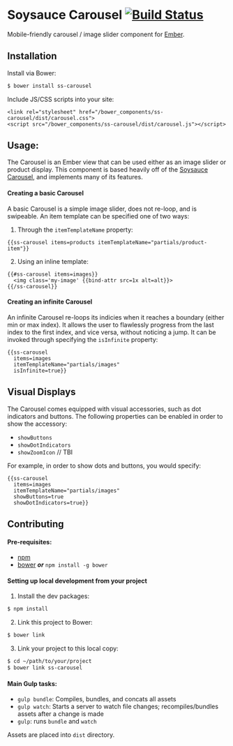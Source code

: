 # Soysauce Carousel [![Build Status](https://travis-ci.org/egaba88/ss-carousel.svg?branch=master)](https://travis-ci.org/egaba88/ss-carousel)

Mobile-friendly carousel / image slider component for [Ember](http://emberjs.com/).

## Installation

Install via Bower:
```sh
$ bower install ss-carousel
```

Include JS/CSS scripts into your site:
```
<link rel="stylesheet" href="/bower_components/ss-carousel/dist/carousel.css">
<script src="/bower_components/ss-carousel/dist/carousel.js"></script>
```

## Usage:
The Carousel is an Ember view that can be used either as an image slider
or product display. This component is based heavily off of the [Soysauce Carousel](http://www.soysaucejs.com/#!/api/carousel/intro),
and implements many of its features.

#### Creating a basic Carousel
A basic Carousel is a simple image slider, does not re-loop, and is swipeable.
An item template can be specified one of two ways:

1) Through the `itemTemplateName` property:

```
{{ss-carousel items=products itemTemplateName="partials/product-item"}}
```

2) Using an inline template:

```
{{#ss-carousel items=images}}
  <img class='my-image' {{bind-attr src=1x alt=alt}}>
{{/ss-carousel}}
```

#### Creating an infinite Carousel
An infinite Carousel re-loops its indicies when it reaches a boundary (either min or max index). It allows the user
to flawlessly progress from the last index to the first index, and vice versa, without
noticing a jump. It can be invoked through specifying the `isInfinite` property:

```
{{ss-carousel
  items=images
  itemTemplateName="partials/images"
  isInfinite=true}}
```

## Visual Displays

The Carousel comes equipped with visual accessories, such as dot indicators and buttons.
The following properties can be enabled in order to show the accessory:

* `showButtons`
* `showDotIndicators`
* `showZoomIcon` // TBI

For example, in order to show dots and buttons, you would specify:
```
{{ss-carousel
  items=images
  itemTemplateName="partials/images"
  showButtons=true
  showDotIndicators=true}}
```

## Contributing

#### Pre-requisites:
* [npm](http://nodejs.org/download/)
* [bower](http://bower.io/) ***or*** `npm install -g bower`

#### Setting up local development from your project
1) Install the dev packages:
```sh
$ npm install
```

2) Link this project to Bower:
```sh
$ bower link
```

3) Link your project to this local copy:
```sh
$ cd ~/path/to/your/project
$ bower link ss-carousel
```

#### Main Gulp tasks:
* `gulp bundle`: Compiles, bundles, and concats all assets
* `gulp watch`: Starts a server to watch file changes; recompiles/bundles assets after a change is made
* `gulp`: runs `bundle` and `watch`

Assets are placed into `dist` directory.
